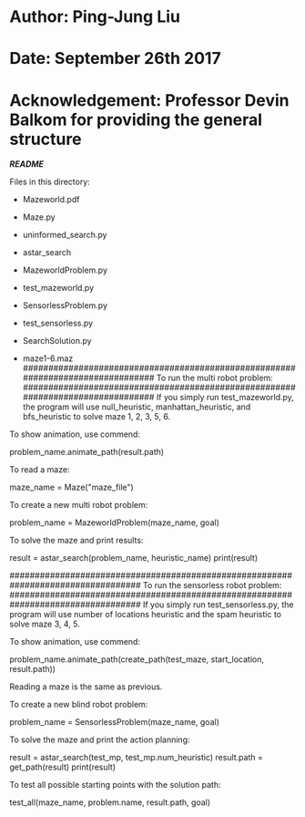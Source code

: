 # Author: Ping-Jung Liu
# Date: September 26th 2017
# Acknowledgement: Professor Devin Balkom for providing the general structure 

***README***

Files in this directory:

- Mazeworld.pdf

- Maze.py

- uninformed_search.py

- astar_search

- MazeworldProblem.py

- test_mazeworld.py

- SensorlessProblem.py

- test_sensorless.py

- SearchSolution.py

- maze1-6.maz
################################################################################
To run the multi robot problem:
################################################################################
If you simply run test_mazeworld.py, the program will use null_heuristic, manhattan_heuristic,
and bfs_heuristic to solve maze 1, 2, 3, 5, 6. 

To show animation, use commend:

problem_name.animate_path(result.path)

To read a maze:

maze_name = Maze("maze_file")

To create a new multi robot problem:

problem_name = MazeworldProblem(maze_name, goal)

To solve the maze and print results:

result = astar_search(problem_name, heuristic_name)
print(result)

##################################################################################
To run the sensorless robot problem:
##################################################################################
If you simply run test_sensorless.py, the program will use number of locations heuristic and the spam
heuristic to solve maze 3, 4, 5.

To show animation, use commend:

problem_name.animate_path(create_path(test_maze, start_location, result.path))

Reading a maze is the same as previous.

To create a new blind robot problem:

problem_name = SensorlessProblem(maze_name, goal)

To solve the maze and print the action planning:

result = astar_search(test_mp, test_mp.num_heuristic)
result.path = get_path(result)
print(result)

To test all possible starting points with the solution path:

test_all(maze_name, problem.name, result.path, goal)
